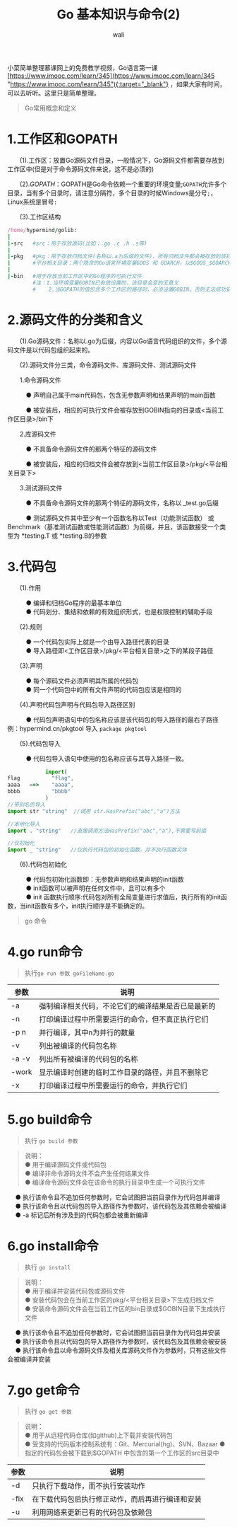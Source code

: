 ﻿---
layout: post
title: Go 基本知识与命令(2)   #标题
tagline: 简单了解下Go的基本知识
category: Go      #分类
author: wali    #作者
tag: Go     #标签
ghurl:        #github url
ghurl_zip:   #github zip下载
comments: true

post_nav: ['1.工作区和GOPATH','2.源码文件的分类和含义','3.代码包','4.go run命令','5.go build命令','6.go install命令','7.go get命令']
---

小菜简单整理慕课网上的免费教学视频，Go语言第一课[https://www.imooc.com/learn/345](https://www.imooc.com/learn/345 "https://www.imooc.com/learn/345"){:target="_blank"} ，如果大家有时间，可以去听听。这里只是简单整理。

> Go常用概念和定义

# 1.工作区和GOPATH

　　(1).工作区：放置Go源码文件目录，一般情况下，Go源码文件都需要存放到工作区中(但是对于命令源码文件来说，这不是必须的)

　　(2).$GOPATH：$GOPATH是Go命令依赖一个重要的环境变量;`GOPATH`允许多个目录，当有多个目录时，请注意分隔符，多个目录的时候Windows是分号`;`，Linux系统是冒号`:`

　　(3).工作区结构

```ruby
/home/hypermind/golib:
|
|-src   #src：用于存放源码(比如：.go .c .h .s等)
|
|-pkg	#pkg：用于存放归档文件(名称以.a为后缀的文件)，所有归档文件都会被存放到该目录的平台相关目录中，同样以代码包为组织形式
|       #平台相关目录：两个隐含的Go语言环境变量GOOS 和 GOARCH，以$GOOS_$GOARCH 为命名方式：如 linux_amd64 
|
|-bin   #用于存放当前工作区中的Go程序的可执行文件 
        #注：1.当环境变量GOBIN已有效设置时，该目录会变的无意义
        #    2.当GOPATH的值包含多个工作区的路径时，必须设置GOBIN，否则无法成功安装Go程序的可执行文件
```
   
# 2.源码文件的分类和含义

　　(1).Go源码文件：名称以.go为后缀，内容以Go语言代码组织的文件，多个源码文件是以代码包组织起来的。

　　(2).源码文件分三类，命令源码文件、库源码文件、测试源码文件

　　1.命令源码文件

　　　● 声明自己属于main代码包，包含无参数声明和结果声明的main函数

　　　● 被安装后，相应的可执行文件会被存放到GOBIN指向的目录或<当前工作区目录>/bin下

　　2.库源码文件

　　　● 不具备命令源码文件的那两个特征的源码文件

　　　● 被安装后，相应的归档文件会被存放到<当前工作区目录>/pkg/<平台相关目录下>

　　3.测试源码文件

　　　● 不具备命令源码文件的那两个特征的源码文件，名称以 _test.go后缀

　　　● 测试源码文件其中至少有一个函数名称以Test（功能测试函数） 或 Benchmark（基准测试函数或性能测试函数）为前缀，并且，该函数接受一个类型为 *testing.T 或 *testing.B的参数


# 3.代码包

　　(1).作用

　　　● 编译和归档Go程序的最基本单位 <br>
　　　● 代码划分、集结和依赖的有效组织形式，也是权限控制的辅助手段

　　(2).规则

　　　● 一个代码包实际上就是一个由导入路径代表的目录 <br>
　　　● 导入路径即<工作区目录>/pkg/<平台相关目录>之下的某段子路径

　　(3).声明

　　　● 每个源码文件必须声明其所属的代码包 <br>
　　　● 同一个代码包中的所有文件声明的代码包应该是相同的

　　(4).声明代码包声明与代码包导入路径区别

　　　● 代码包声明语句中的包名称应该是该代码包的导入路径的最右子路径 例：hypermind.cn/pkgtool  导入 `package pkgtool`

　　(5).代码包导入	

　　　● 代码包导入语句中使用的包名称应该与其导入路径一致。

```javascript
            import(
flag          "flag",
aaaa   ==>    "aaaa",
bbbb          "bbbb"
            )
//带别名的导入			
import str "string"  //调用 str.HasPrefix("abc","a")方法

//本地化导入
import . "string"   //直接调用方法HasPrefix("abc","a"),不需要写前缀

//仅初始化
import _ "string"   //仅执行代码包的初始化函数，并不执行函数实体

```

　　(6).代码包初始化

　　　● 代码包初始化函数即：无参数声明和结果声明的init函数 <br>
　　　● init函数可以被声明在任何文件中，且可以有多个 <br>
　　　● init 函数执行顺序:代码包对所有全局变量进行求值后，执行所有的init函数，当init函数有多个，init执行顺序是不能确定的。

> go 命令

# 4.go run命令

> 执行`go run 参数 goFileName.go`

参数|说明
-|-
-a|强制编译相关代码，不论它们的编译结果是否已是最新的|
-n|打印编译过程中所需要运行的命令，但不真正执行它们|
-p n|并行编译，其中n为并行的数量|
-v|列出被编译的代码包名称|
-a -v|列出所有被编译的代码包的名称|
-work|显示编译时创建的临时工作目录的路径，并且不删除它|
-x|打印编译过程中所需要运行的命令，并执行它们|

# 5.go build命令

> 执行 `go build 参数 `

> 说明：<br>
● 用于编译源码文件或代码包 <br>
● 编译非命令源码文件不会产生任何结果文件 <br>
● 编译命令源码文件会在该命令的执行目录中生成一个可执行文件

　 ● 执行该命令且不追加任何参数时，它会试图把当前目录作为代码包并编译<br>
　 ● 执行该命令且以代码包的导入路径作为参数时，该代码包及其依赖会被编译<br>
　 ● -a 标记后所有涉及到的代码包都会被重新编译

# 6.go install命令

> 执行 `go install`

> 说明：<br>
● 用于编译并安装代码包或源码文件 <br>
● 安装代码包会在当前工作区的pkg/<平台相关目录>下生成归档文件 <br>
● 安装命令源码文件会在当前工作区的bin目录或$GOBIN目录下生成执行文件

　 ● 执行该命令且不追加任何参数时，它会试图把当前目录作为代码包并安装<br>
　 ● 执行该命令且以代码包的导入路径作为参数时，该代码包及其依赖会被安装<br>
　 ● 执行该命令且以命令源码文件及相关库源码文件作为参数时，只有这些文件会被编译并安装

	
# 7.go get命令

> 执行 `go get 参数`

> 说明：<br>
● 用于从远程代码仓库(如github)上下载并安装代码包 <br>
● 受支持的代码版本控制系统有：Git、Mercurial(hg)、SVN、Bazaar
● 指定的代码包会被下载到$GOPATH 中包含的第一个工作区的src目录中

参数|说明
-|-
-d|只执行下载动作，而不执行安装动作|
-fix|在下载代码包后执行修正动作，而后再进行编译和安装|
-u|利用网络来更新已有的代码包及依赖包|



